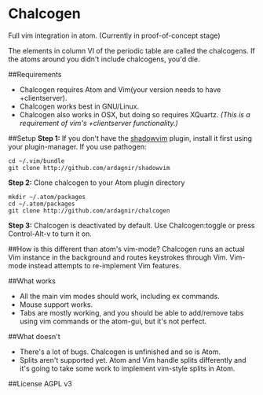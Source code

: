 Chalcogen
===========

Full vim integration in atom.
(Currently in proof-of-concept stage)

The elements in column VI of the periodic table are called the chalcogens. If the atoms around you didn't include chalcogens, you'd die.

##Requirements
- Chalcogen requires Atom and Vim(your version needs to have +clientserver).
- Chalcogen works best in GNU/Linux.
- Chalcogen also works in OSX, but doing so requires XQuartz. *(This is a requirement of vim's +clientserver functionality.)*

##Setup
**Step 1:** If you don't have the [shadowvim](https://github.com/ardagnir/shadowvim) plugin, install it first using your plugin-manager. If you use pathogen:

    cd ~/.vim/bundle
    git clone http://github.com/ardagnir/shadowvim

**Step 2:** Clone chalcogen to your Atom plugin directory

    mkdir ~/.atom/packages
    cd ~/.atom/packages
    git clone http://github.com/ardagnir/chalcogen

**Step 3:** Chalcogen is deactivated by default. Use Chalcogen:toggle or press Control-Alt-v to turn it on.

##How is this different than atom's vim-mode?
Chalcogen runs an actual Vim instance in the background and routes keystrokes through Vim. Vim-mode instead attempts to re-implement Vim features.

##What works
- All the main vim modes should work, including ex commands.
- Mouse support works.
- Tabs are mostly working, and you should be able to add/remove tabs using vim commands or the atom-gui, but it's not perfect.

##What doesn't
- There's a lot of bugs. Chalcogen is unfinished and so is Atom.
- Splits aren't supported yet. Atom and Vim handle splits differently and it's going to take some work to implement vim-style splits in Atom.

##License
AGPL v3

